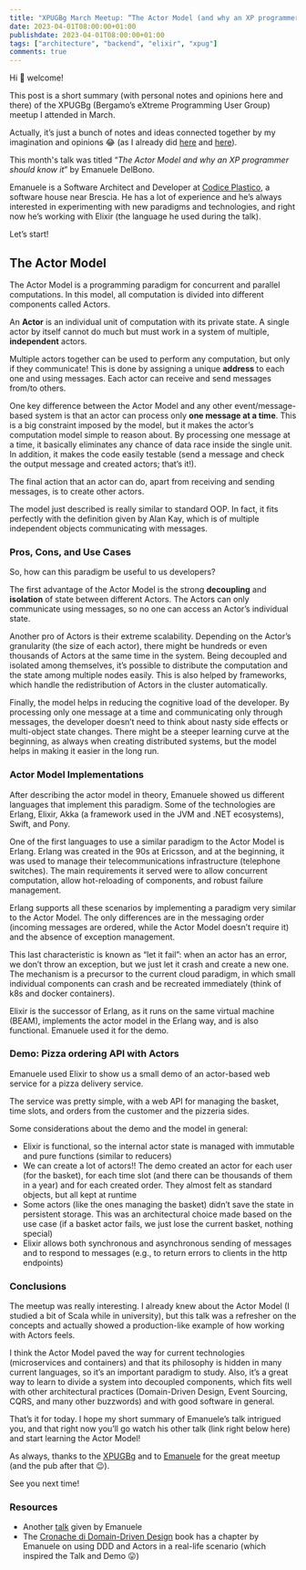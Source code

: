 ```yaml
---
title: "XPUGBg March Meetup: “The Actor Model (and why an XP programmer should know it)“"
date: 2023-04-01T08:00:00+01:00
publishdate: 2023-04-01T08:00:00+01:00
tags: ["architecture", "backend", "elixir", "xpug"]
comments: true
---
```


Hi 👋 welcome!

This post is a short summary (with personal notes and opinions here and there) of the XPUGBg (Bergamo’s eXtreme Programming User Group) meetup I attended in March.

Actually, it’s just a bunch of notes and ideas connected together by my imagination and opinions 😂 (as I already did [here](http://marcobacis.com/blog/2022-dec-mars-rover-kata-meetup/) and [here](http://marcobacis.com/blog/2023-jan-xp-codebase-meetup/)).

This month's talk was titled “*The Actor Model and why an XP programmer should know it*” by Emanuele DelBono.

Emanuele is a Software Architect and Developer at [Codice Plastico](https://codiceplastico.com/), a software house near Brescia. He has a lot of experience and he’s always interested in experimenting with new paradigms and technologies, and right now he’s working with Elixir (the language he used during the talk).

Let’s start!

## The Actor Model

The Actor Model is a programming paradigm for concurrent and parallel computations. In this model, all computation is divided into different components called Actors.

An **Actor** is an individual unit of computation with its private state. A single actor by itself cannot do much but must work in a system of multiple, **independent** actors.

Multiple actors together can be used to perform any computation, but only if they communicate! This is done by assigning a unique **address** to each one and using messages. Each actor can receive and send messages from/to others.

One key difference between the Actor Model and any other event/message-based system is that an actor can process only **one message at a time**. This is a big constraint imposed by the model, but it makes the actor’s computation model simple to reason about. By processing one message at a time, it basically eliminates any chance of data race inside the single unit. In addition, it makes the code easily testable (send a message and check the output message and created actors; that’s it!).

The final action that an actor can do, apart from receiving and sending messages, is to create other actors.

The model just described is really similar to standard OOP. In fact, it fits perfectly with the definition given by Alan Kay, which is of multiple independent objects communicating with messages.

### Pros, Cons, and Use Cases

So, how can this paradigm be useful to us developers?

The first advantage of the Actor Model is the strong **decoupling** and **isolation** of state between different Actors. The Actors can only communicate using messages, so no one can access an Actor’s individual state.

Another pro of Actors is their extreme scalability. Depending on the Actor’s granularity (the size of each actor), there might be hundreds or even thousands of Actors at the same time in the system. Being decoupled and isolated among themselves, it’s possible to distribute the computation and the state among multiple nodes easily. This is also helped by frameworks, which handle the redistribution of Actors in the cluster automatically.

Finally, the model helps in reducing the cognitive load of the developer. By processing only one message at a time and communicating only through messages, the developer doesn’t need to think about nasty side effects or multi-object state changes. There might be a steeper learning curve at the beginning, as always when creating distributed systems, but the model helps in making it easier in the long run.

### Actor Model Implementations

After describing the actor model in theory, Emanuele showed us different languages that implement this paradigm. Some of the technologies are Erlang, Elixir, Akka (a framework used in the JVM and .NET ecosystems), Swift, and Pony.

One of the first languages to use a similar paradigm to the Actor Model is Erlang. Erlang was created in the 90s at Ericsson, and at the beginning, it was used to manage their telecommunications infrastructure (telephone switches). The main requirements it served were to allow concurrent computation, allow hot-reloading of components, and robust failure management.

Erlang supports all these scenarios by implementing a paradigm very similar to the Actor Model. The only differences are in the messaging order (incoming messages are ordered, while the Actor Model doesn’t require it) and the absence of exception management.

This last characteristic is known as “let it fail”: when an actor has an error, we don’t throw an exception, but we just let it crash and create a new one. The mechanism is a precursor to the current cloud paradigm, in which small individual components can crash and be recreated immediately (think of k8s and docker containers).

Elixir is the successor of Erlang, as it runs on the same virtual machine (BEAM), implements the actor model in the Erlang way, and is also functional. Emanuele used it for the demo.

### Demo: Pizza ordering API with Actors

Emanuele used Elixir to show us a small demo of an actor-based web service for a pizza delivery service.

The service was pretty simple, with a web API for managing the basket, time slots, and orders from the customer and the pizzeria sides.

Some considerations about the demo and the model in general:

- Elixir is functional, so the internal actor state is managed with immutable and pure functions (similar to reducers)
- We can create a lot of actors!! The demo created an actor for each user (for the basket), for each time slot (and there can be thousands of them in a year) and for each created order. They almost felt as standard objects, but all kept at runtime
- Some actors (like the ones managing the basket) didn’t save the state in persistent storage. This was an architectural choice made based on the use case (if a basket actor fails, we just lose the current basket, nothing special)
- Elixir allows both synchronous and asynchronous sending of messages and to respond to messages (e.g., to return errors to clients in the http endpoints)

### Conclusions

The meetup was really interesting. I already knew about the Actor Model (I studied a bit of Scala while in university), but this talk was a refresher on the concepts and actually showed a production-like example of how working with Actors feels.

I think the Actor Model paved the way for current technologies (microservices and containers) and that its philosophy is hidden in many current languages, so it’s an important paradigm to study. Also, it’s a great way to learn to divide a system into decoupled components, which fits well with other architectural practices (Domain-Driven Design, Event Sourcing, CQRS, and many other buzzwords) and with good software in general.

That’s it for today. I hope my short summary of Emanuele’s talk intrigued you, and that right now you’ll go watch his other talk (link right below here) and start learning the Actor Model!

As always, thanks to the [XPUGBg](https://www.meetup.com/it-IT/xpugbg/) and to [Emanuele](https://www.linkedin.com/in/emanueledb/) for the great meetup (and the pub after that 😉).

See you next time!

### Resources

* Another [talk](https://blog.codiceplastico.com/events/avanscoperta-introduzione-actor-model) given by Emanuele
* The [Cronache di Domain-Driven Design](https://www.amazon.it/Cronache-Domain-Driven-esperienze-progetti-raccontati/dp/8894255697/) book has a chapter by Emanuele on using DDD and Actors in a real-life scenario (which inspired the Talk and Demo 😛)